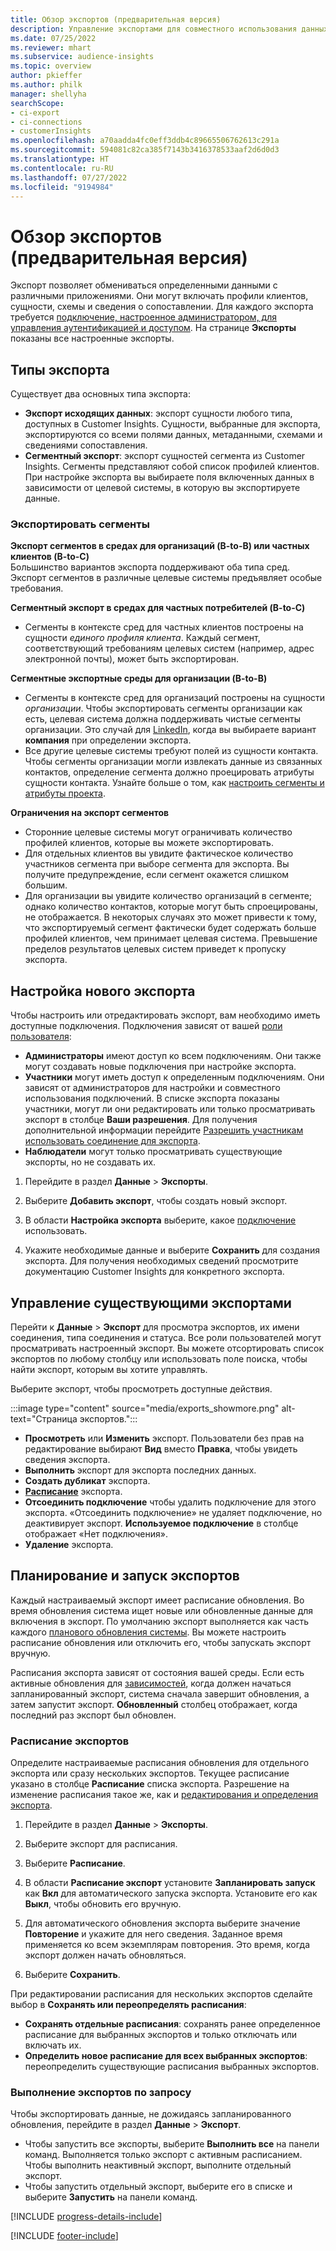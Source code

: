 ```yaml
---
title: Обзор экспортов (предварительная версия)
description: Управление экспортами для совместного использования данных.
ms.date: 07/25/2022
ms.reviewer: mhart
ms.subservice: audience-insights
ms.topic: overview
author: pkieffer
ms.author: philk
manager: shellyha
searchScope:
- ci-export
- ci-connections
- customerInsights
ms.openlocfilehash: a70aadda4fc0eff3ddb4c89665506762613c291a
ms.sourcegitcommit: 594081c82ca385f7143b3416378533aaf2d6d0d3
ms.translationtype: HT
ms.contentlocale: ru-RU
ms.lasthandoff: 07/27/2022
ms.locfileid: "9194984"
---
```

# <a name="exports-preview-overview"></a>Обзор экспортов (предварительная версия)

 Экспорт позволяет обмениваться определенными данными с различными приложениями. Они могут включать профили клиентов, сущности, схемы и сведения о сопоставлении. Для каждого экспорта требуется [подключение, настроенное администратором, для управления аутентификацией и доступом](connections.md). На странице **Экспорты** показаны все настроенные экспорты.

## <a name="export-types"></a>Типы экспорта

Существует два основных типа экспорта:  

- **Экспорт исходящих данных**: экспорт сущности любого типа, доступных в Customer Insights. Сущности, выбранные для экспорта, экспортируются со всеми полями данных, метаданными, схемами и сведениями сопоставления.
- **Сегментный экспорт**: экспорт сущностей сегмента из Customer Insights. Сегменты представляют собой список профилей клиентов. При настройке экспорта вы выбираете поля включенных данных в зависимости от целевой системы, в которую вы экспортируете данные.

### <a name="export-segments"></a>Экспортировать сегменты

**Экспорт сегментов в средах для организаций (B-to-B) или частных клиентов (B-to-C)**  
Большинство вариантов экспорта поддерживают оба типа сред. Экспорт сегментов в различные целевые системы предъявляет особые требования. 

**Сегментный экспорт в средах для частных потребителей (B-to-C)**  
- Сегменты в контексте сред для частных клиентов построены на сущности *единого профиля клиента*. Каждый сегмент, соответствующий требованиям целевых систем (например, адрес электронной почты), может быть экспортирован.

**Сегментные экспортные среды для организации (B-to-B)**  
- Сегменты в контексте сред для организаций построены на сущности *организации*. Чтобы экспортировать сегменты организации как есть, целевая система должна поддерживать чистые сегменты организации. Это случай для [LinkedIn](export-linkedin-ads.md), когда вы выбираете вариант **компания** при определении экспорта.
- Все другие целевые системы требуют полей из сущности контакта. Чтобы сегменты организации могли извлекать данные из связанных контактов, определение сегмента должно проецировать атрибуты сущности контакта. Узнайте больше о том, как [настроить сегменты и атрибуты проекта](segment-builder.md).

**Ограничения на экспорт сегментов**  
- Сторонние целевые системы могут ограничивать количество профилей клиентов, которые вы можете экспортировать. 
- Для отдельных клиентов вы увидите фактическое количество участников сегмента при выборе сегмента для экспорта. Вы получите предупреждение, если сегмент окажется слишком большим. 
- Для организации вы увидите количество организаций в сегменте; однако количество контактов, которые могут быть спроецированы, не отображается. В некоторых случаях это может привести к тому, что экспортируемый сегмент фактически будет содержать больше профилей клиентов, чем принимает целевая система. Превышение пределов результатов целевых систем приведет к пропуску экспорта.

## <a name="set-up-a-new-export"></a>Настройка нового экспорта

Чтобы настроить или отредактировать экспорт, вам необходимо иметь доступные подключения. Подключения зависят от вашей [роли пользователя](permissions.md):
- **Администраторы** имеют доступ ко всем подключениям. Они также могут создавать новые подключения при настройке экспорта.
- **Участники** могут иметь доступ к определенным подключениям. Они зависят от администраторов для настройки и совместного использования подключений. В списке экспорта показаны участники, могут ли они редактировать или только просматривать экспорт в столбце **Ваши разрешения**. Для получения дополнительной информации перейдите [Разрешить участникам использовать соединение для экспорта](connections.md#allow-contributors-to-use-a-connection-for-exports).
- **Наблюдатели** могут только просматривать существующие экспорты, но не создавать их.

1. Перейдите в раздел **Данные** > **Экспорты**.

1. Выберите **Добавить экспорт**, чтобы создать новый экспорт.

1. В области **Настройка экспорта** выберите, какое [подключение](connections.md) использовать.

1. Укажите необходимые данные и выберите **Сохранить** для создания экспорта. Для получения необходимых сведений просмотрите документацию Customer Insights для конкретного экспорта.

## <a name="manage-existing-exports"></a>Управление существующими экспортами

Перейти к **Данные** > **Экспорт** для просмотра экспортов, их имени соединения, типа соединения и статуса. Все роли пользователей могут просматривать настроенный экспорт. Вы можете отсортировать список экспортов по любому столбцу или использовать поле поиска, чтобы найти экспорт, которым вы хотите управлять.

Выберите экспорт, чтобы просмотреть доступные действия.

:::image type="content" source="media/exports_showmore.png" alt-text="Страница экспортов.":::

- **Просмотреть** или **Изменить** экспорт. Пользователи без прав на редактирование выбирают **Вид** вместо **Правка**, чтобы увидеть сведения экспорта.
- **Выполнить** экспорт для экспорта последних данных.
- **Создать дубликат** экспорта.
- **[Расписание](#schedule-and-run-exports)** экспорта.
- **Отсоединить подключение** чтобы удалить подключение для этого экспорта. «Отсоединить подключение» не удаляет подключение, но деактивирует экспорт. **Используемое подключение** в столбце отображает «Нет подключения».
- **Удаление** экспорта.

## <a name="schedule-and-run-exports"></a>Планирование и запуск экспортов

Каждый настраиваемый экспорт имеет расписание обновления. Во время обновления система ищет новые или обновленные данные для включения в экспорт. По умолчанию экспорт выполняется как часть каждого [планового обновления системы](system.md#schedule-tab). Вы можете настроить расписание обновления или отключить его, чтобы запускать экспорт вручную.

Расписания экспорта зависят от состояния вашей среды. Если есть активные обновления для [зависимостей](system.md#refresh-processes), когда должен начаться запланированный экспорт, система сначала завершит обновления, а затем запустит экспорт. **Обновленный** столбец отображает, когда последний раз экспорт был обновлен.

### <a name="schedule-exports"></a>Расписание экспортов

Определите настраиваемые расписания обновления для отдельного экспорта или сразу нескольких экспортов. Текущее расписание указано в столбце **Расписание** списка экспорта. Разрешение на изменение расписания такое же, как и [редактирования и определения экспорта](export-destinations.md#set-up-a-new-export).

1. Перейдите в раздел **Данные** > **Экспорты**.

1. Выберите экспорт для расписания.

1. Выберите **Расписание**.

1. В области **Расписание экспорт** установите **Запланировать запуск** как **Вкл** для автоматического запуска экспорта. Установите его как **Выкл**, чтобы обновить его вручную.

1. Для автоматического обновления экспорта выберите значение **Повторение** и укажите для него сведения. Заданное время применяется ко всем экземплярам повторения. Это время, когда экспорт должен начать обновляться.

1. Выберите **Сохранить**.

При редактировании расписания для нескольких экспортов сделайте выбор в **Сохранять или переопределять расписания**:

- **Сохранять отдельные расписания**: сохранять ранее определенное расписание для выбранных экспортов и только отключать или включать их.
- **Определить новое расписание для всех выбранных экспортов**: переопределить существующие расписания выбранных экспортов.

### <a name="run-exports-on-demand"></a>Выполнение экспортов по запросу

Чтобы экспортировать данные, не дожидаясь запланированного обновления, перейдите в раздел **Данные** > **Экспорт**.

- Чтобы запустить все экспорты, выберите **Выполнить все** на панели команд. Выполняется только экспорт с активным расписанием. Чтобы выполнить неактивный экспорт, выполните отдельный экспорт.
- Чтобы запустить отдельный экспорт, выберите его в списке и выберите **Запустить** на панели команд.

[!INCLUDE [progress-details-include](includes/progress-details-pane.md)]


[!INCLUDE [footer-include](includes/footer-banner.md)]
